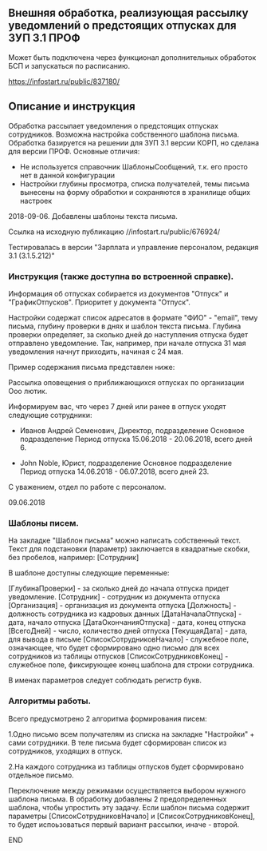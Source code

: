 ## Внешняя обработка, реализующая рассылку уведомлений о предстоящих отпусках для ЗУП 3.1 ПРОФ  

Может быть подключена через функционал дополнительных обработок БСП и запускаться по расписанию.  

https://infostart.ru/public/837180/  

## Описание и инструкция  

Обработка рассылает уведомления о предстоящих отпусках сотрудников. Возможна настройка собственного шаблона письма.
Обработка базируется на решении для ЗУП 3.1 версии КОРП, но сделана для версии ПРОФ. Основные отличия:
* Не используется справочник ШаблоныСообщений, т.к. его просто нет в данной конфигурации
* Настройки глубины просмотра, списка получателей, темы письма вынесены на форму обработки и сохраняются в хранилище общих настроек

2018-09-06. Добавлены шаблоны текста письма.

Ссылка на исходную публикацию //infostart.ru/public/676924/

Тестировалась в версии "Зарплата и управление персоналом, редакция 3.1 (3.1.5.212)"

### Инструкция (также доступна во встроенной справке).

Информация об отпусках собирается из документов "Отпуск" и "ГрафикОтпусков". Приоритет у документа "Отпуск".

Настройки содержат список адресатов в формате "ФИО" - "email", тему письма, глубину проверки в днях и шаблон текста письма. Глубина проверки определяет, за сколько дней до наступления отпуска будет отправлено уведомление. Так, например, при начале отпуска 31 мая уведомления начнут приходить, начиная с 24 мая.

Пример содержания письма представлен ниже:

Рассылка оповещения о приближающихся отпусках по организации Ооо лютик.

Информируем вас, что через 7 дней или ранее в отпуск уходят следующие сотрудники:

- Иванов Андрей Семенович, Директор, подразделение Основное подразделение
       Период отпуска 15.06.2018 - 20.06.2018, всего дней 6.

- John Noble, Юрист, подразделение Основное подразделение
       Период отпуска 14.06.2018 - 06.07.2018, всего дней 23.

С уважением, отдел по работе с персоналом.

09.06.2018

### Шаблоны писем.  

На закладке "Шаблон письма" можно написать собственный текст. Текст для подстановки (параметр) заключается в квадратные скобки, без пробелов, например: [Сотрудник]

В шаблоне доступны следующие переменные:

[ГлубинаПроверки] - за сколько дней до начала отпуска придет уведомление.
[Сотрудник] - сотрудник из документа отпуска
[Организация] - организация из документа отпуска
[Должность] - должность сотрудника из кадровых данных
[ДатаНачалаОтпуска] - дата, начало отпуска
[ДатаОкончанияОтпуска] - дата, конец отпуска
[ВсегоДней] - число, количество дней отпуска
[ТекущаяДата] - дата, для вывода в письме
[СписокСотрудниковНачало] - служебное поле, означающее, что будет сформировано одно письмо для всех сотрудников из таблицы отпусков
[СписокСотрудниковКонец] - служебное поле, фиксирующее конец шаблона для строки сотрудника.


В именах параметров следует соблюдать регистр букв.

### Алгоритмы работы.  

Всего предусмотрено 2 алгоритма формирования писем:

1.Одно письмо всем получателям из списка на закладке "Настройки" + сами сотрудники. В теле письма будет сформирован список из сотрудников, уходящих в отпуск.

2.На каждого сотрудника из таблицы отпусков будет сформировано отдельное письмо.

Переключение между режимами осуществляется выбором нужного шаблона письма. В обработку добавлены 2 предопределенных шаблона, чтобы упростить эту задачу.
Если шаблон письма содержит параметры [СписокСотрудниковНачало] и [СписокСотрудниковКонец], то будет испоьзоваться первый вариант рассылки, иначе - второй.

END